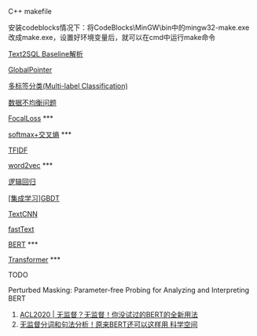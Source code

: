 C++ makefile

安装codeblocks情况下：将CodeBlocks\MinGW\bin中的mingw32-make.exe改成make.exe，设置好环境变量后，就可以在cmd中运行make命令


[Text2SQL Baseline解析](NLG/Text2SQL/Text2SQL%20Baseline解析.md)

[GlobalPointer](KnowledgeGraph/NER/GlobalPointer/GlobalPointer.md)

[多标签分类(Multi-label Classification)](TextClassification/多标签分类(Multi-label%20Classification)/多标签分类(Multi-label%20Classification).md)

[数据不均衡问题](DataRelated/数据不均衡问题.md)

[FocalLoss](BasicKnow/LossFunction/FocalLoss.md) ***

[softmax+交叉熵](BasicKnow/LossFunction/softmax+交叉熵.md) ***

[TFIDF](Search/TFIDF.md)

[word2vec](TextMatching/WordEmbedding/word2vec.md) ***

[逻辑回归](BasicKnow/线性模型/逻辑回归.md)

[[集成学习]GBDT](BasicKnow/树模型&集成学习/[集成学习]GBDT.md)

[TextCNN](TextClassification/TextCNN/TextCNN.md)

[fastText](TextClassification/fastText/fastText.md)

[BERT](Pre-training/BERT/BERT.md) ***

[Transformer](Pre-training/BaseStruct/Transformer/Transformer.md) ***



TODO

Perturbed Masking: Parameter-free Probing for Analyzing and Interpreting BERT

1. [ACL2020 | 无监督？无监督！你没试过的BERT的全新用法](https://aminer.cn/research_report/5f0d6f7b21d8d82f52e59dab)
2. [无监督分词和句法分析！原来BERT还可以这样用  科学空间](https://kexue.fm/archives/7476)

